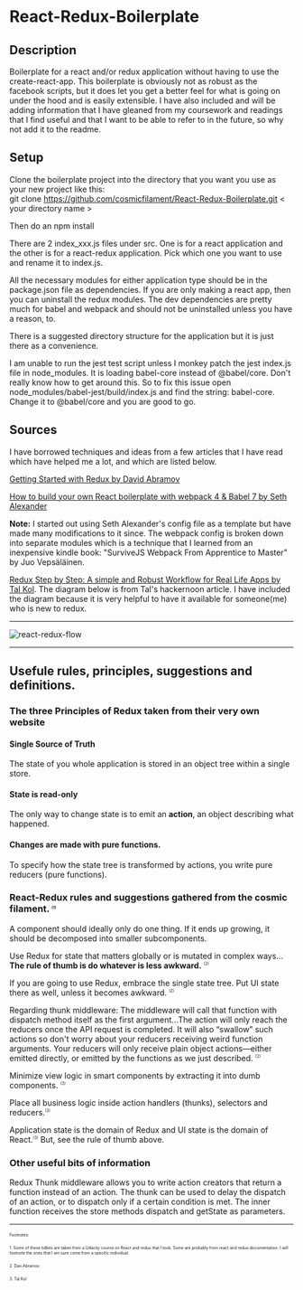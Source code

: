 # React-Redux-Boilerplate

## Description

Boilerplate for a react and/or redux application without having to use the create-react-app. This boilerplate is obviously not as robust as the facebook scripts, but it does let you get a better feel for what is going on under the hood and is easily extensible. I have also included and will be adding information that I have gleaned from my coursework and readings that I find useful and that I want to be able to refer to in the future, so why not add it to the readme.
## Setup

Clone the boilerplate project into the directory that you want you use as your new project like this:<br />
git clone https://github.com/cosmicfilament/React-Redux-Boilerplate.git \< your directory name >

Then do an npm install

There are 2 index_xxx.js files under src. One is for a react application and the other is for a react-redux application. Pick which one you want to use and rename it to index.js.

All the necessary modules for either application type should be in the package.json file as dependencies. If you are only making a react app, then you can uninstall the redux modules. The dev dependencies are pretty much for babel and webpack and should not be uninstalled unless you have a reason, to.

There is a suggested directory structure for the application but it is just there as a convenience.

I am unable to run the jest test script unless I monkey patch the jest index.js file in node_modules. It is loading babel-core instead of @babel/core. Don't really know how to get around this. So to fix this issue open node_modules/babel-jest/build/index.js and find the string: babel-core. Change it to @babel/core and you are good to go.

## Sources

I have borrowed techniques and ideas from a few articles that I have read which have helped me a lot, and which are listed below.

[Getting Started with Redux by David Abramov](https://egghead.io/courses/getting-started-with-redux)

[How to build your own React boilerplate with webpack 4 & Babel 7 by Seth Alexander](https://medium.com/@sethalexander/how-to-build-your-own-react-boilerplate-1a97d09337fd)

**Note:** I started out using Seth Alexander's config file as a template but have made many modifications to it since. The webpack config is broken down into separate modules which is a technique that I learned from an inexpensive kindle book: "SurviveJS Webpack From Apprentice to Master" by Juo Vepsäläinen.

[Redux Step by Step: A simple and Robust Workflow for Real Life Apps by Tal Kol](https://hackernoon.com/redux-step-by-step-a-simple-and-robust-workflow-for-real-life-apps-1fdf7df46092).
The diagram below is from Tal's hackernoon article. I have included the diagram because it is very helpful to have it available for someone(me) who is new to redux.

---

<img src="https://cdn-images-1.medium.com/max/1000/1*9kbmrgH8voxp_rx25LPqIw.png"
alt="react-redux-flow" />

---

## Usefule rules, principles, suggestions and definitions.

### The three Principles of Redux taken from their very own website

#### Single Source of Truth

The state of you whole application is stored in an object tree within a single store.

#### State is read-only

The only way to change state is to emit an **action**, an object describing what happened.

#### Changes are made with pure functions.

To specify how the state tree is transformed by actions, you write pure reducers (pure functions).

### React-Redux rules and suggestions gathered from the cosmic filament. <sup><span style="font-size:0.5em">(1)</span></sup>

A component should ideally only do one thing. If it ends up growing, it should be decomposed into smaller subcomponents.

Use Redux for state that matters globally or is mutated in complex ways... **The rule of thumb is do whatever is less awkward.** <sup><span style="font-size:0.6em">(2)</span></sup>

If you are going to use Redux, embrace the single state tree. Put UI state there as well, unless it becomes awkward. <sup><span style="font-size:0.6em">(2)</span></sup>

Regarding thunk middleware: The middleware will call that function with dispatch method itself as the first argument...The action will only reach the reducers once the API request is completed. It will also “swallow” such actions so don't worry about your reducers receiving weird function arguments. Your reducers will only receive plain object actions—either emitted directly, or emitted by the functions as we just described. <sup><span style="font-size:0.6em">(2)</span></sup>

Minimize view logic in smart components by extracting it into dumb components. <sup><span style="font-size:0.6em">(3)</span></sup>

Place all business logic inside action handlers (thunks), selectors and reducers.<sup><span style="font-size:0.6em">(3)</span></sup>

Application state is the domain of Redux and UI state is the domain of React.<sup><span style="font-size:0.6em">(3)</span></sup> But, see the rule of thumb above.

### Other useful bits of information

Redux Thunk middleware allows you to write action creators that return a function instead of an action. The thunk can be used to delay the dispatch of an action, or to dispatch only if a certain condition is met. The inner function receives the store methods dispatch and getState as parameters.

---

<sup><span style="font-size:0.6em">Footnotes:</span></sup>

<sup><span style="font-size:0.6em">1. Some of these tidbits are taken from a Udacity course on React and redux that I took. Some are probably from react and redux documentation. I will footnote the ones that I am sure come from a specific individual.</span></sup>

<sup><span style="font-size:0.6em">2. Dan Abramov</span></sup>

<sup><span style="font-size:0.6em">3. Tal Kol</span></sup>

